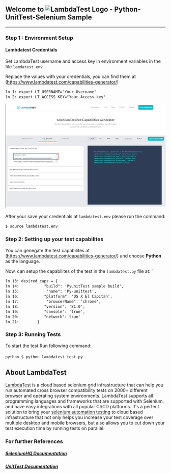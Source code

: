 ## Welcome to ![LambdaTest Logo](https://www.lambdatest.com/static/images/logo.svg) - Python-UnitTest-Selenium Sample
--- 

### Step 1 : Environment Setup

#### Lambdatest Credentials

Set LambdaTest username and access key in environment variables in the file `lamdatest.env`

Replace the values with your credentials, you can find them at (https://www.lambdatest.com/capabilities-generator/)

```
ln 1: export LT_USERNAME="Your Username"
ln 2: export LT_ACCESS_KEY="Your Access key"
```
![Lamdatest Credentials](/assets/screenshot.png)

After your save your credentials at `lambdatest.env` please run the command: 

```
$ source lambdatest.env
```

### Step 2: Setting up your test capabilites

You can genegate the test capabilites at (https://www.lambdatest.com/capabilities-generator/) and choose **Python** as the language. 

Now, can setup the capabilites of the test in the `lambdatest.py` file at: `

```
ln 13: desired_caps = {
ln 14:           "build": 'PyunitTest sample build',
ln 15:            "name": 'Py-unittest',
ln 16:           "platform": 'OS X El Capitan',
ln 17:            "browserName": 'chrome',
ln 18:           "version": '81.0',
ln 19:           "console": 'true',
ln 20:           "network":'true'
ln 21:        }

```

### Step 3: Running Tests
To start the test Run following command: <br/><br/>
    ```python
    $ python lambdatest_test.py 
    ```


## About LambdaTest

[LambdaTest](https://www.lambdatest.com/) is a cloud based selenium grid infrastructure that can help you run automated cross browser compatibility tests on 2000+ different browser and operating system environments. LambdaTest supports all programming languages and frameworks that are supported with Selenium, and have easy integrations with all popular CI/CD platforms. It's a perfect solution to bring your [selenium automation testing](https://www.lambdatest.com/selenium-automation) to cloud based infrastructure that not only helps you increase your test coverage over multiple desktop and mobile browsers, but also allows you to cut down your test execution time by running tests on parallel.

### For further References

##### [SeleniumHQ Documentation](http://www.seleniumhq.org/docs/)
##### [UnitTest Documentation](https://docs.python.org/2/library/unittest.html)
